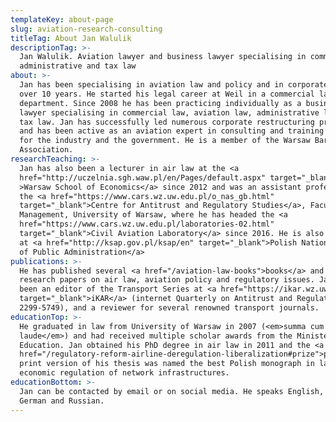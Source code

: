 ```yaml
---
templateKey: about-page
slug: aviation-research-consulting
titleTag: About Jan Walulik
descriptionTag: >-
  Jan Walulik. Aviation lawyer and business lawyer specialising in commercial,
  administrative and tax law
about: >-
  Jan has been specialising in aviation law and policy and in corporate law for
  over 10 years. He started his legal career at Weil in a commercial law
  department. Since 2008 he has been practicing individually as a business
  lawyer specialising in commercial law, aviation law, administrative law and
  tax law. Jan has successfully led numerous corporate restructuring projects,
  and has been active as an aviation expert in consulting and training projects
  for the industry and the government. He is a member of the Warsaw Bar
  Association.
researchTeaching: >-
  Jan has also been a lecturer in air law at the <a
  href="http://uczelnia.sgh.waw.pl/en/Pages/default.aspx" target="_blank"
  >Warsaw School of Economics</a> since 2012 and was an assistant professor at
  the <a href="https://www.cars.wz.uw.edu.pl/o_nas_gb.html"
  target="_blank">Centre for Antitrust and Regulatory Studies</a>, Faculty of
  Management, University of Warsaw, where he has headed the <a
  href="https://www.cars.wz.uw.edu.pl/laboratories-02.html"
  target="_blank">Civil Aviation Laboratory</a> since 2016. He is also a tutor
  at <a href="http://ksap.gov.pl/ksap/en" target="_blank">Polish National School
  of Public Administration</a>
publications: >-
  He has published several <a href="/aviation-law-books">books</a> and numerous
  research papers on air law, aviation policy and regulatory issues. Jan has
  been an editor of the Transport Series at <a href="https://ikar.wz.uw.edu.pl/"
  target="_blank">iKAR</a> (internet Quarterly on Antitrust and Regulation, ISSN
  2299-5749), and a reviewer for several renowned transport journals.
educationTop: >-
  He graduated in law from University of Warsaw in 2007 (<em>summa cum
  laude</em>) and had received multiple scholar awards from the Minister of
  Education. Jan obtained his PhD degree in air law in 2011 and the <a
  href="/regulatory-reform-airline-deregulation-liberalization#prize">prizewinning</a>
  print version of his thesis was named the best Polish monograph in law and
  economic regulation of network infrastructures.
educationBottom: >-
  Jan can be contacted by email or on social media. He speaks English, Polish,
  German and Russian.
---
```



